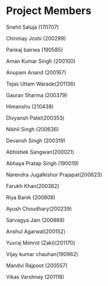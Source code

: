 # Project Members

Snehil Saluja (170707)

Chinmay Joshi (200299)

Pankaj bairwa (190585)

Aman Kumar Singh (200100)

Anupam Anand (200167)

Tejas Uttam Warade(201136)

Gaurav Sharma (200379)

Himanshu (210438)

Divyansh Patel(200353)
 
Nikhil Singh (200636)

Devansh Singh (200319)

Abhishek Sangwan(200021)

Abhaya Pratap Singh (190019)

Narendra Jugalkishor Prajapat(200623)

Farukh Khan(200362)

Riya Banik (200809)

Ayush Choudhary(200239)

Sarvagya Jain (200888)

Anshul Agarwal(200152)

Yuvraj Mimrot (Zaki)(201170)

Vijay kumar chauhan(190962)

Mandvi Rajpoot (200557)

Vikas Varshney (201118)